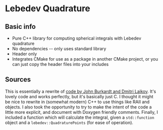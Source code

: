 # Lebedev Quadrature

## Basic info

* Pure C++ library for computing spherical integrals with Lebedev quadrature
* No dependencies -- only uses standard library
* Header only
* Integrates CMake for use as a package in another CMake project, or you can just copy the header files into your includes

## Sources

This is essentially a rewrite of [code by John Burkardt and Dmitri Laikov](https://people.sc.fsu.edu/~jburkardt/cpp_src/sphere_lebedev_rule/sphere_lebedev_rule.html).
It's lovely code and works perfectly, but it's basically just C.
I thought it might be nice to rewrite in (somewhat modern) C++ to use things like RAII and objects.
I also took the opportunity to try to make the intent of the code a little more explicit, and document with Doxygen friendly comments.
Finally, I included a function which will calculate the integral, given a `std::function` object and a `lebedev::QuadraturePoints` (for ease of operation). 
